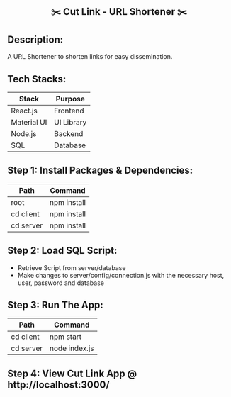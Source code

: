 <h2 align='center'>✂️ Cut Link - URL Shortener ✂️</h2>

## Description:
A URL Shortener to shorten links for easy dissemination. 

## Tech Stacks:
| Stack | Purpose |
| ------------- | ------------- |
| React.js | Frontend |
| Material UI  | UI Library |
| Node.js | Backend |
| SQL | Database |


## Step 1: Install Packages & Dependencies:

| Path  | Command |
| ------------- | ------------- |
| root | npm install |
| cd client  | npm install |
| cd server | npm install |


## Step 2: Load SQL Script:
- Retrieve Script from server/database
- Make changes to server/config/connection.js with the necessary host, user, password and database


## Step 3: Run The App:

| Path  | Command |
| ------------- | ------------- |
| cd client  | npm start |
| cd server | node index.js |


## Step 4: View Cut Link App @ http://localhost:3000/
